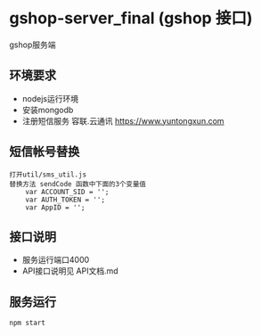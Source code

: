 # gshop-server_final (gshop 接口)
gshop服务端

## 环境要求
* nodejs运行环境
* 安装mongodb
* 注册短信服务 容联.云通讯 https://www.yuntongxun.com

## 短信帐号替换

```
打开util/sms_util.js
替换方法 sendCode 函数中下面的3个变量值
    var ACCOUNT_SID = '';
    var AUTH_TOKEN = '';
    var AppID = '';

```

## 接口说明
* 服务运行端口4000
* API接口说明见  API文档.md

## 服务运行
```
npm start
```

